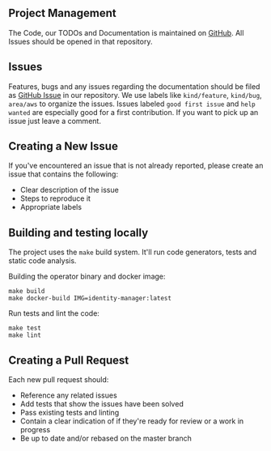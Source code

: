 ## Project Management
The Code, our TODOs and Documentation is maintained on
[GitHub](https://github.com/invisible/identity-manager). All Issues
should be opened in that repository.

## Issues

Features, bugs and any issues regarding the documentation should be filed as
[GitHub Issue](https://github.com/invisible/identity-manager/issues) in
our repository. We use labels like `kind/feature`, `kind/bug`, `area/aws` to
organize the issues. Issues labeled `good first issue` and `help wanted` are
especially good for a first contribution. If you want to pick up an issue just
leave a comment.

## Creating a New Issue

If you've encountered an issue that is not already reported, please create an issue that contains the following:

- Clear description of the issue
- Steps to reproduce it
- Appropriate labels

## Building and testing locally

The project uses the `make` build system. It'll run code generators, tests and
static code analysis.

Building the operator binary and docker image:

```shell
make build
make docker-build IMG=identity-manager:latest
```

Run tests and lint the code:
```shell
make test
make lint
```

## Creating a Pull Request

Each new pull request should:

- Reference any related issues
- Add tests that show the issues have been solved
- Pass existing tests and linting
- Contain a clear indication of if they're ready for review or a work in progress
- Be up to date and/or rebased on the master branch

